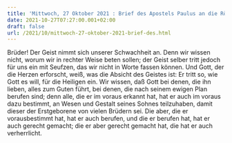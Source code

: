 ```yaml
---
title: 'Mittwoch, 27 Oktober 2021 : Brief des Apostels Paulus an die Römer 8,26-30.'
date: 2021-10-27T07:27:00.001+02:00
draft: false
url: /2021/10/mittwoch-27-oktober-2021-brief-des.html
---
```


Brüder! Der Geist nimmt sich unserer Schwachheit an. Denn wir wissen nicht, worum wir in rechter Weise beten sollen; der Geist selber tritt jedoch für uns ein mit Seufzen, das wir nicht in Worte fassen können. Und Gott, der die Herzen erforscht, weiß, was die Absicht des Geistes ist: Er tritt so, wie Gott es will, für die Heiligen ein. Wir wissen, daß Gott bei denen, die ihn lieben, alles zum Guten führt, bei denen, die nach seinem ewigen Plan berufen sind; denn alle, die er im voraus erkannt hat, hat er auch im voraus dazu bestimmt, an Wesen und Gestalt seines Sohnes teilzuhaben, damit dieser der Erstgeborene von vielen Brüdern sei. Die aber, die er vorausbestimmt hat, hat er auch berufen, und die er berufen hat, hat er auch gerecht gemacht; die er aber gerecht gemacht hat, die hat er auch verherrlicht.